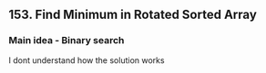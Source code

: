 ## 153. Find Minimum in Rotated Sorted Array

### Main idea - Binary search

I dont understand how the solution works